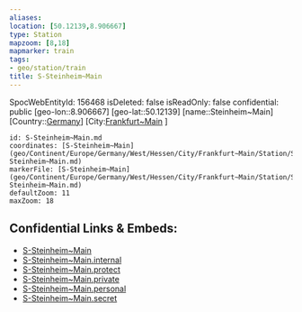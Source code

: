 ```yaml
---
aliases: 
location: [50.12139,8.906667]
type: Station 
mapzoom: [8,18] 
mapmarker: train 
tags:
- geo/station/train
title: S-Steinheim~Main
---
```

SpocWebEntityId: 156468
isDeleted: false
isReadOnly: false
confidential: public
[geo-lon::8.906667]
[geo-lat::50.12139]
[name::Steinheim~Main]
[Country::[Germany](geo/Continent/Europe/Germany.md)]
[City:[Frankfurt~Main](geo/Continent/Europe/Germany/West/Hessen/City/Frankfurt~Main.md) ]


```leaflet
id: S-Steinheim~Main.md
coordinates: [S-Steinheim~Main](geo/Continent/Europe/Germany/West/Hessen/City/Frankfurt~Main/Station/S-Steinheim~Main.md)
markerFile: [S-Steinheim~Main](geo/Continent/Europe/Germany/West/Hessen/City/Frankfurt~Main/Station/S-Steinheim~Main.md)
defaultZoom: 11 
maxZoom: 18
```


## Confidential Links & Embeds: 
- [S-Steinheim~Main](../../../../../../../../../../_public/geo/Continent/Europe/Germany/West/Hessen/City/Frankfurt~Main/Station/S-Steinheim~Main.md) 
- [S-Steinheim~Main.internal](../../../../../../../../../../_internal/geo/Continent/Europe/Germany/West/Hessen/City/Frankfurt~Main/Station/S-Steinheim~Main.internal.md) 
- [S-Steinheim~Main.protect](../../../../../../../../../../_protect/geo/Continent/Europe/Germany/West/Hessen/City/Frankfurt~Main/Station/S-Steinheim~Main.protect.md) 
- [S-Steinheim~Main.private](../../../../../../../../../../_private/geo/Continent/Europe/Germany/West/Hessen/City/Frankfurt~Main/Station/S-Steinheim~Main.private.md) 
- [S-Steinheim~Main.personal](../../../../../../../../../../_personal/geo/Continent/Europe/Germany/West/Hessen/City/Frankfurt~Main/Station/S-Steinheim~Main.personal.md) 
- [S-Steinheim~Main.secret](../../../../../../../../../../_secret/geo/Continent/Europe/Germany/West/Hessen/City/Frankfurt~Main/Station/S-Steinheim~Main.secret.md) 
